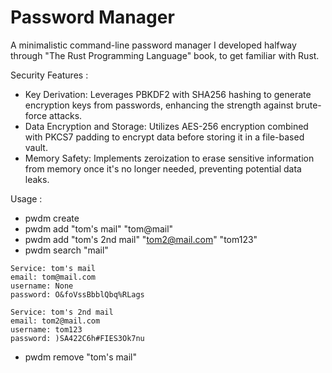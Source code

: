 # Password Manager

A minimalistic command-line password manager I developed halfway through "The Rust Programming Language" book, to get familiar with Rust.

Security Features :
- Key Derivation: Leverages PBKDF2 with SHA256 hashing to generate encryption keys from passwords, enhancing the strength against brute-force attacks.
- Data Encryption and Storage: Utilizes AES-256 encryption combined with PKCS7 padding to encrypt data before storing it in a file-based vault.
- Memory Safety: Implements zeroization to erase sensitive information from memory once it's no longer needed, preventing potential data leaks.

Usage :
- pwdm create
- pwdm add "tom's mail" "tom@mail"
- pwdm add "tom's 2nd mail" "tom2@mail.com" "tom123"
- pwdm search "mail"
```
Service: tom's mail
email: tom@mail.com
username: None
password: O&foVssBbblQbq%RLags

Service: tom's 2nd mail
email: tom2@mail.com
username: tom123
password: )SA422C6h#FIES3Ok7nu
```
- pwdm remove "tom's mail"
